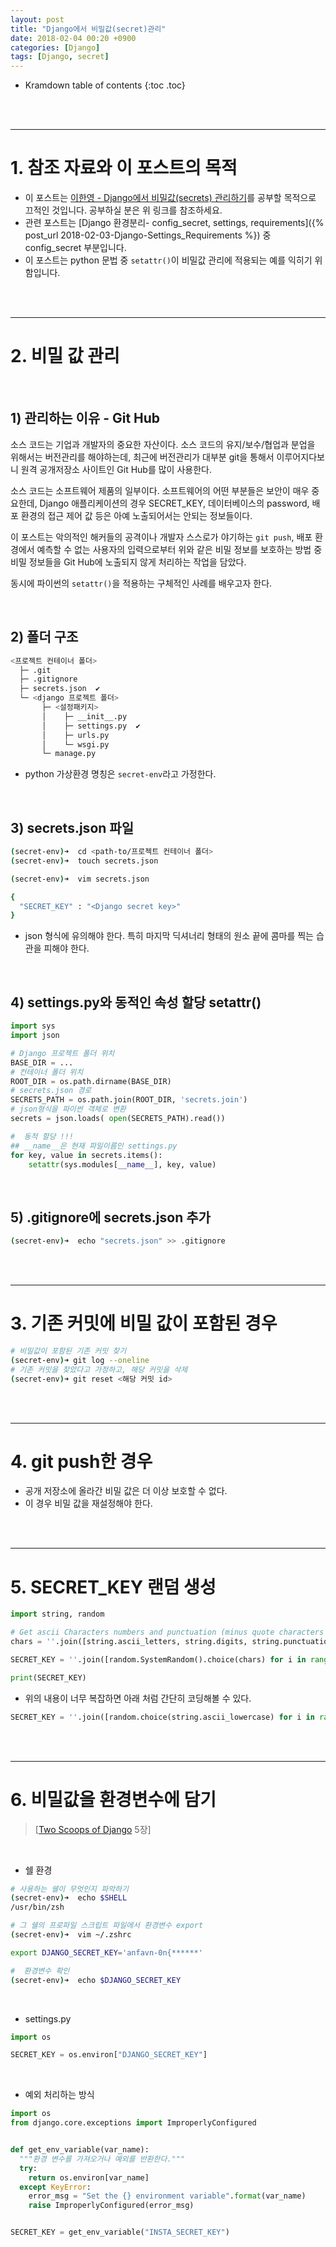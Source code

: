 ```yaml
---
layout: post
title: "Django에서 비밀값(secret)관리"
date: 2018-02-04 00:20 +0900
categories: [Django]
tags: [Django, secret]
---
```


* Kramdown table of contents
{:toc .toc}
<br/>
<br/>

---

#  1.  참조 자료와 이 포스트의 목적

* 이 포스트는  [이한영 - Django에서 비밀값(secrets) 관리하기](https://lhy.kr/django-secrets)를 공부할 목적으로 끄적인 것입니다.   공부하실 분은 위 링크를 참조하세요. 
* 관련 포스트는 [Django 환경분리- config_secret, settings, requirements]({% post_url 2018-02-03-Django-Settings_Requirements %}) 중  config_secret 부분입니다. 
* 이 포스트는  python 문법 중 `setattr()`이  비밀값 관리에 적용되는 예를  익히기 위함입니다. 

<br/>

<br/>

---

# 2. 비밀 값 관리 

<br/>

## 1) 관리하는 이유 - Git Hub  

소스 코드는 기업과 개발자의 중요한 자산이다.  소스 코드의 유지/보수/협업과 분업을 위해서는  버전관리를 해야하는데,  최근에 버전관리가 대부분 git을 통해서 이루어지다보니  원격 공개저장소 사이트인 Git Hub를 많이 사용한다. 

소스 코드는 소프트웨어 제품의 일부이다.  소프트웨어의 어떤 부분들은 보안이 매우 중요한데,  Django 애플리케이션의 경우  SECRET_KEY,  데이터베이스의 password,  배포 환경의 접근 제어 값 등은 아예 노출되어서는 안되는 정보들이다. 

 이 포스트는 악의적인 해커들의 공격이나 개발자 스스로가 야기하는 `git push`,  배포 환경에서  예측할 수 없는 사용자의 입력으로부터 위와 같은 비밀 정보를 보호하는 방법 중  비밀 정보들을 Git Hub에 노출되지 않게 처리하는 작업을 담았다.  

동시에  파이썬의 `setattr()`을 적용하는 구체적인 사례를 배우고자 한다. 



<br/>

## 2) 폴더 구조 

```sh
<프로젝트 컨테이너 폴더>
  ├─ .git
  ├─ .gitignore
  ├─ secrets.json  ✔
  └─ <django 프로젝트 폴더>
       ├─ <설정패키지>
       │    ├─ __init__.py
       │    ├─ settings.py  ✔
       │    ├─ urls.py
       │    └─ wsgi.py
       └─ manage.py
```

* python 가상환경 명칭은 `secret-env`라고 가정한다. 

<br/>

## 3) secrets.json 파일 

```sh
(secret-env)➜  cd <path-to/프로젝트 컨테이너 폴더>
(secret-env)➜  touch secrets.json

(secret-env)➜  vim secrets.json

{
  "SECRET_KEY" : "<Django secret key>"
}
```

* json 형식에 유의해야 한다.  특히 마지막 딕셔너리 형태의 원소 끝에 콤마를 찍는 습관을 피해야 한다. 

<br/>

## 4) settings.py와  동적인 속성 할당 setattr()

```python
import sys
import json

# Django 프로젝트 폴더 위치
BASE_DIR = ...
# 컨테이너 폴더 위치
ROOT_DIR = os.path.dirname(BASE_DIR)
# secrets.json 경로
SECRETS_PATH = os.path.join(ROOT_DIR, 'secrets.join')
# json형식을 파이썬 객체로 변환
secrets = json.loads( open(SECRETS_PATH).read())

#  동적 할당 !!!
## __name__은 현재 파일이름인 settings.py
for key, value in secrets.items():
    setattr(sys.modules[__name__], key, value)
```

<br/>

## 5)  .gitignore에  secrets.json 추가

```sh
(secret-env)➜  echo "secrets.json" >> .gitignore
```

<br/>

<br/>



---



# 3. 기존 커밋에 비밀 값이 포함된 경우

```sh
# 비밀값이 포함된 기존 커밋 찾기 
(secret-env)➜ git log --oneline 
# 기존 커밋을 찾았다고 가정하고, 해당 커밋을 삭제 
(secret-env)➜ git reset <해당 커밋 id>
```

<br/>

<br/>



---



# 4. git push한 경우

* 공개 저장소에 올라간 비밀 값은  더 이상 보호할 수 없다. 
* 이 경우 비밀 값을 재설정해야 한다.

<br/>

<br/>



---



# 5. SECRET_KEY  랜덤 생성

```python
import string, random

# Get ascii Characters numbers and punctuation (minus quote characters as they could terminate string).
chars = ''.join([string.ascii_letters, string.digits, string.punctuation]).replace('\'', '').replace('"', '').replace('\\', '')

SECRET_KEY = ''.join([random.SystemRandom().choice(chars) for i in range(50)])

print(SECRET_KEY)
```

* 위의 내용이 너무 복잡하면 아래 처럼 간단히 코딩해볼 수 있다. 

```python
SECRET_KEY = ''.join([random.choice(string.ascii_lowercase) for i in range(40)])
```

<br/>

<br/>

---



# 6. 비밀값을 환경변수에 담기

> [[Two Scoops of Django](https://www.twoscoopspress.com/products/two-scoops-of-django-1-11) 5장]

<br/>

* 쉘 환경 

```sh
# 사용하는 쉘이 무엇인지 파악하기
(secret-env)➜  echo $SHELL
/usr/bin/zsh

# 그 쉘의 프로파일 스크립트 파일에서 환경변수 export
(secret-env)➜  vim ~/.zshrc

export DJANGO_SECRET_KEY='anfavn-0n{******'

#  환경변수 확인
(secret-env)➜  echo $DJANGO_SECRET_KEY
```

<br/>

* settings.py 

```python
import os

SECRET_KEY = os.environ["DJANGO_SECRET_KEY"]
```

<br/>

* 예외 처리하는 방식

```python
import os
from django.core.exceptions import ImproperlyConfigured


def get_env_variable(var_name):
  """환경 변수를 가져오거나 예외를 반환한다."""
  try:
    return os.environ[var_name]
  except KeyError:
    error_msg = "Set the {} environment variable".format(var_name)
    raise ImproperlyConfigured(error_msg)


SECRET_KEY = get_env_variable("INSTA_SECRET_KEY")
```

